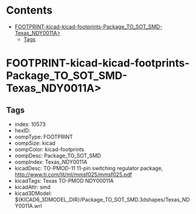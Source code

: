 



Contents
========

* [FOOTPRINT-kicad-kicad-footprints-Package_TO_SOT_SMD-Texas_NDY0011A>](#footprint-kicad-kicad-footprints-package_to_sot_smd-texas_ndy0011a)
	* [Tags](#tags)

# FOOTPRINT-kicad-kicad-footprints-Package_TO_SOT_SMD-Texas_NDY0011A>

## Tags

- index: 10573
- hexID: 
- oompType: FOOTPRINT
- oompSize: kicad
- oompColor: kicad-footprints
- oompDesc: Package_TO_SOT_SMD
- oompIndex: Texas_NDY0011A
- kicadDesc: TO-PMOD-11 11-pin switching regulator package, http://www.ti.com/lit/ml/mmsf025/mmsf025.pdf
- kicadTags: Texas TO-PMOD NDY00011A
- kicadAttr: smd
- kicad3DModel: ${KICAD6_3DMODEL_DIR}/Package_TO_SOT_SMD.3dshapes/Texas_NDY0011A.wrl
